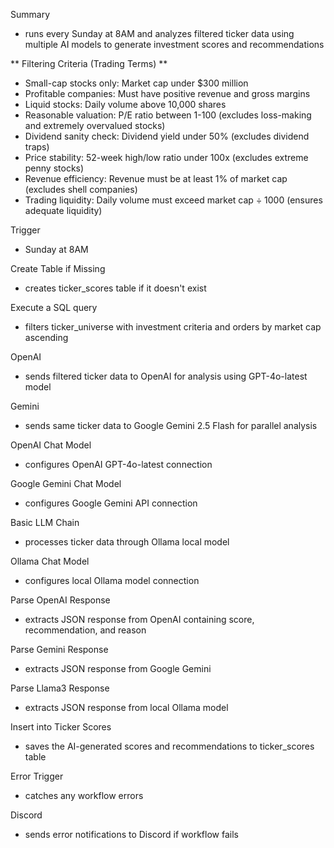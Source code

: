 Summary
 - runs every Sunday at 8AM and analyzes filtered ticker data using multiple AI models to generate investment scores and recommendations

** Filtering Criteria (Trading Terms) **
- Small-cap stocks only: Market cap under $300 million
- Profitable companies: Must have positive revenue and gross margins
- Liquid stocks: Daily volume above 10,000 shares
- Reasonable valuation: P/E ratio between 1-100 (excludes loss-making and extremely overvalued stocks)
- Dividend sanity check: Dividend yield under 50% (excludes dividend traps)
- Price stability: 52-week high/low ratio under 100x (excludes extreme penny stocks)
- Revenue efficiency: Revenue must be at least 1% of market cap (excludes shell companies)
- Trading liquidity: Daily volume must exceed market cap ÷ 1000 (ensures adequate liquidity)

Trigger
 - Sunday at 8AM

Create Table if Missing
 - creates ticker_scores table if it doesn't exist

Execute a SQL query
 - filters ticker_universe with investment criteria and orders by market cap ascending

OpenAI
 - sends filtered ticker data to OpenAI for analysis using GPT-4o-latest model

Gemini
 - sends same ticker data to Google Gemini 2.5 Flash for parallel analysis

OpenAI Chat Model
 - configures OpenAI GPT-4o-latest connection

Google Gemini Chat Model
 - configures Google Gemini API connection

Basic LLM Chain
 - processes ticker data through Ollama local model

Ollama Chat Model
 - configures local Ollama model connection

Parse OpenAI Response
 - extracts JSON response from OpenAI containing score, recommendation, and reason

Parse Gemini Response
 - extracts JSON response from Google Gemini

Parse Llama3 Response
 - extracts JSON response from local Ollama model

Insert into Ticker Scores
 - saves the AI-generated scores and recommendations to ticker_scores table

Error Trigger
 - catches any workflow errors

Discord
 - sends error notifications to Discord if workflow fails